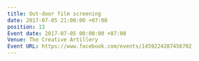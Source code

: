 ```yaml
---
title: Out-door film screening
date: 2017-07-05 21:00:00 +07:00
position: 13
Event date: 2017-07-05 00:00:00 +07:00
Venue: The Creative Artillery
Event URL: https://www.facebook.com/events/1459224287456702
---
```


